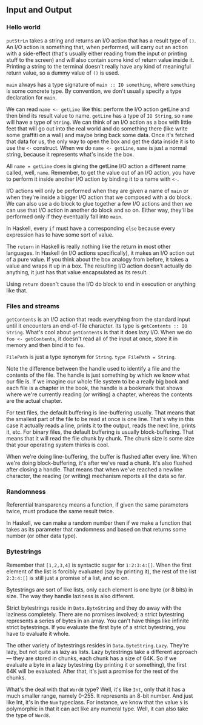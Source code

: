 ## Input and Output

### Hello world
`putStrLn` takes a string and returns an I/O action that has a result type of `()`. An I/O action is something that, when performed, will carry out an action with a side-effect (that's usually either reading from the input or printing stuff to the screen) and will also contain some kind of return value inside it. Printing a string to the terminal doesn't really have any kind of meaningful return value, so a dummy value of `()` is used.

`main` always has a type signature of `main :: IO something`, where `something` is some concrete type. By convention, we don't usually specify a type declaration for `main`.

We can read `name <- getLine` like this: perform the I/O action getLine and then bind its result value to name. `getLine` has a type of `IO String`, so `name` will have a type of `String`. We can think of an I/O action as a box with little feet that will go out into the real world and do something there (like write some graffiti on a wall) and maybe bring back some data. Once it's fetched that data for us, the only way to open the box and get the data inside it is to use the `<-` construct. When we do `name <- getLine`, `name` is just a normal string, because it represents what's inside the box.

All `name = getLine` does is giving the getLine I/O action a different name called, well, `name`. Remember, to get the value out of an I/O action, you have to perform it inside another I/O action by binding it to a name with `<-`.

I/O actions will only be performed when they are given a name of `main` or when they're inside a bigger I/O action that we composed with a do block. We can also use a do block to glue together a few I/O actions and then we can use that I/O action in another do block and so on. Either way, they'll be performed only if they eventually fall into `main`.

In Haskell, every `if` must have a corresponding `else` because every expression has to have some sort of value. 

The `return` in Haskell is really nothing like the return in most other languages. In Haskell (in I/O actions specifically), it makes an I/O action out of a pure value. If you think about the box analogy from before, it takes a value and wraps it up in a box. The resulting I/O action doesn't actually do anything, it just has that value encapsulated as its result.

Using `return` doesn't cause the I/O do block to end in execution or anything like that.

### Files and streams
`getContents` is an I/O action that reads everything from the standard input until it encounters an end-of-file character. Its type is `getContents :: IO String`. What's cool about `getContents` is that it does lazy I/O. When we do `foo <- getContents`, it doesn't read all of the input at once, store it in memory and then bind it to `foo`.

`FilePath` is just a type synonym for `String`. `type FilePath = String`.

Note the difference between the handle used to identify a file and the contents of the file. The handle is just something by which we know what our file is. If we imagine our whole file system to be a really big book and each file is a chapter in the book, the handle is a bookmark that shows where we're currently reading (or writing) a chapter, whereas the contents are the actual chapter.

For text files, the default buffering is line-buffering usually. That means that the smallest part of the file to be read at once is one line. That's why in this case it actually reads a line, prints it to the output, reads the next line, prints it, etc. For binary files, the default buffering is usually block-buffering. That means that it will read the file chunk by chunk. The chunk size is some size that your operating system thinks is cool.

When we're doing line-buffering, the buffer is flushed after every line. When we're doing block-buffering, it's after we've read a chunk. It's also flushed after closing a handle. That means that when we've reached a newline character, the reading (or writing) mechanism reports all the data so far. 

### Randomness
Referential transparency means a function, if given the same parameters twice, must produce the same result twice. 

In Haskell, we can make a random number then if we make a function that takes as its parameter that randomness and based on that returns some number (or other data type).

### Bytestrings
Remember that `[1,2,3,4]` is syntactic sugar for `1:2:3:4:[]`. When the first element of the list is forcibly evaluated (say by printing it), the rest of the list `2:3:4:[]` is still just a promise of a list, and so on. 

Bytestrings are sort of like lists, only each element is one byte (or 8 bits) in size. The way they handle laziness is also different.

Strict bytestrings reside in `Data.ByteString` and they do away with the laziness completely. There are no promises involved; a strict bytestring represents a series of bytes in an array. You can't have things like infinite strict bytestrings. If you evaluate the first byte of a strict bytestring, you have to evaluate it whole.

The other variety of bytestrings resides in `Data.ByteString.Lazy`. They're lazy, but not quite as lazy as lists. Lazy bytestrings take a different approach — they are stored in chunks, each chunk has a size of 64K. So if we evaluate a byte in a lazy bytestring (by printing it or something), the first 64K will be evaluated. After that, it's just a promise for the rest of the chunks.

What's the deal with that `Word8` type? Well, it's like `Int`, only that it has a much smaller range, namely 0-255. It represents an 8-bit number. And just like Int, it's in the `Num` typeclass. For instance, we know that the value `5` is polymorphic in that it can act like any numeral type. Well, it can also take the type of `Word8`.